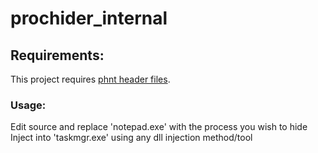 # prochider_internal

## Requirements:

This project requires [phnt header files](https://github.com/processhacker/phnt).

### Usage:
Edit source and replace 'notepad.exe' with the process you wish to hide
<br/>
Inject into 'taskmgr.exe' using any dll injection method/tool
